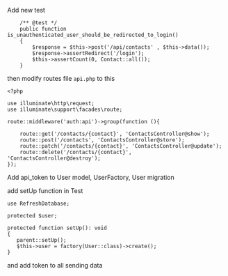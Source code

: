 Add new test 
```
    /** @test */
    public function is_unauthenticated_user_should_be_redirected_to_login()
    {
        $response = $this->post('/api/contacts' , $this->data());
        $response->assertRedirect('/login');
        $this->assertCount(0, Contact::all());
    }
```

then modify routes file `api.php` to this
```
<?php

use illuminate\http\request;
use illuminate\support\facades\route;

route::middleware('auth:api')->group(function (){

    route::get('/contacts/{contact}', 'ContactsController@show');
    route::post('/contacts', 'ContactsController@store');
    route::patch('/contacts/{contact}', 'ContactsController@update');
    route::delete('/contacts/{contact}', 'ContactsController@destroy');
});
``` 

Add api_token to User model, UserFactory, User migration

add setUp function in Test 
```
use RefreshDatabase;

protected $user;

protected function setUp(): void
{
   parent::setUp();
   $this->user = factory(User::class)->create();
}
```
and add token to all sending data